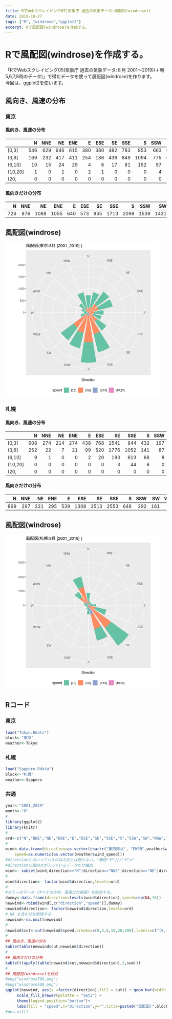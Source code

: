 ```yaml
---
title: RでWebスクレイピング07(気象庁 過去の気象データ:風配図(windrose))
date: 2019-10-27
tags: ["R", "windrose","ggplot2"]
excerpt: Rで風配図(windrose)を作成する。
---
```


# Rで風配図(windrose)を作成する。

「RでWebスクレイピング05(気象庁 過去の気象データ:８月 2001〜2019)(＋朝5,6,7,8時のデータ)」で得たデータを使って風配図(windrose)を作ります。  
今回は、ggplot2を使います。  

## 風向き、風速の分布

### 東京

#### 風向き、風速の分布

|        |   N| NNE|  NE| ENE|   E| ESE|  SE| SSE|    S| SSW|  SW| WSW|   W| WNW|  NW| NNW|
|:-------|---:|---:|---:|---:|---:|---:|---:|---:|----:|---:|---:|---:|---:|---:|---:|---:|
|[0,3]   | 546| 629| 646| 615| 380| 380| 482| 783|  853| 663| 652| 295| 180| 266| 365| 659|
|(3,6]   | 169| 232| 417| 411| 254| 186| 436| 849| 1094| 775| 662|  49|  11|  39|  83| 199|
|(6,10]  |  10|  15|  24|  29|   4|   6|  17|  81|  152|  97| 110|   0|   1|   3|  34|  16|
|(10,20] |   1|   0|   1|   0|   2|   1|   0|   0|    0|   4|   7|   0|   1|   0|   0|   0|
|(20,    |   0|   0|   0|   0|   0|   0|   0|   0|    0|   0|   0|   0|   0|   0|   0|   0|

#### 風向きだけの分布

|   N| NNE|   NE|  ENE|   E| ESE|  SE|  SSE|    S|  SSW|   SW| WSW|   W| WNW|  NW| NNW|
|---:|---:|----:|----:|---:|---:|---:|----:|----:|----:|----:|---:|---:|---:|---:|---:|
| 726| 876| 1088| 1055| 640| 573| 935| 1713| 2099| 1539| 1431| 344| 193| 308| 482| 874|

## 風配図(windrose)

![windroseT08](images/windroseT08.png)

### 札幌

#### 風向き、風速の分布

|        |   N| NNE|  NE| ENE|   E| ESE|   SE|  SSE|   S| SSW|  SW| WSW|   W| WNW|  NW|  NNW|
|:-------|---:|---:|---:|---:|---:|---:|----:|----:|---:|---:|---:|---:|---:|---:|---:|----:|
|[0,3]   | 608| 274| 214| 274| 438| 768| 1541|  844| 432| 197| 125| 149| 248| 305| 463|  754|
|(3,6]   | 252|  22|   7|  21|  99| 520| 1776| 1052| 141|  87|  34|  32|  29|  39| 503| 1104|
|(6,10]  |   9|   1|   0|   0|   2|  20|  193|  613|  68|   8|   2|   6|   3|   6| 208|  216|
|(10,20] |   0|   0|   0|   0|   0|   0|    3|   44|   8|   0|   0|   0|   0|   0|   3|    6|
|(20,    |   0|   0|   0|   0|   0|   0|    0|    0|   0|   0|   0|   0|   0|   0|   0|    0|

#### 風向きだけの分布

|   N| NNE|  NE| ENE|   E|  ESE|   SE|  SSE|   S| SSW|  SW| WSW|   W| WNW|   NW|  NNW|
|---:|---:|---:|---:|---:|----:|----:|----:|---:|---:|---:|---:|---:|---:|----:|----:|
| 869| 297| 221| 295| 539| 1308| 3513| 2553| 649| 292| 161| 187| 280| 350| 1177| 2080|

## 風配図(windrose)

![windroseS08](images/windroseS08.png)

## Rコード

### 東京

```R
load("Tokyo.Rdata")
block<-"東京"
weather<-Tokyo
```

### 札幌

```R
load("Sapporo.Rdata")
block<-"札幌"
weather<-Sapporo
```

### 共通

```R
year<-"2001_2019"
month<-"8"
#
library(ggplot2)
library(knitr)
#
ord<-c("N","NNE","NE","ENE","E","ESE","SE","SSE","S","SSW","SW","WSW","W","WNW","NW","NNW")
#
wind<-data.frame(direction=as.vector(chartr("東西南北", "EWSN",weather$wind_direction)),
	speed=as.numeric(as.vector(weather$wind_speed)))
#directionにはいっているのは方向とは限らない。"静穏"や"///"や"x"
#directionに風向きが入っているデータだけ抽出
wind<- subset(wind,direction=="N"|direction=="NNE"|direction=="NE"|direction=="ENE"|direction=="E"|direction=="ESE"|direction=="SE"|direction=="SSE"|direction=="S"|direction=="SSW"|direction=="SW"|direction=="WSW"|direction=="W"|direction=="WNW"|direction=="NW"|direction=="NNW")
#
wind$direction<- factor(wind$direction,levels=ord)
#
#ダミーのデータ（すべての方向、風速は欠損値）を結合する。
dummy<-data.frame(direction=levels(wind$direction),speed=rep(NA,16))
newwind<-rbind(wind[,c("direction","speed")],dummy)
newwind$direction<- factor(newwind$direction,levels=ord)
# NA を含む行を削除する
newwind<-na.omit(newwind)
#
newwind$cut<-cut(newwind$speed,breaks=c(0,3,6,10,20,100),labels=c("[0,3]","(3,6]","(6,10]","(10,20]" ,"(20,  ") ,right =TRUE, include.lowest = TRUE) 
#
## 風向き、風速の分布
kable(table(newwind$cut,newwind$direction))
#
## 風向きだけの分布
kable(t(apply(table(newwind$cut,newwind$direction),2,sum)))
#
## 風配図(windrose)を作成
#png("windroseT08.png")
#png("windroseS08.png")
ggplot(newwind, aes(x =factor(direction),fill = cut)) + geom_bar(width =0.8) + coord_polar(theta = "x",start = -0.2) + 
     scale_fill_brewer(palette = "Set2") +
     theme(legend.position="bottom")+
     labs(fill = "speed",x="Direction",y="",title=paste0("風配図(",block,":",month,"月 [",year,"] )"))
#dev.off()
```